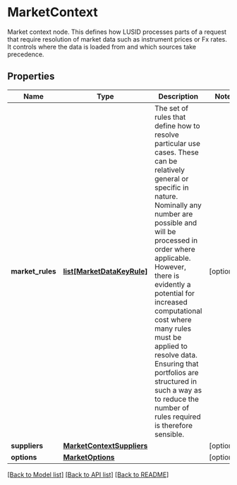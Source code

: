 # MarketContext

Market context node. This defines how LUSID processes parts of a request that require resolution of market data such as instrument prices or  Fx rates. It controls where the data is loaded from and which sources take precedence.

## Properties
Name | Type | Description | Notes
------------ | ------------- | ------------- | -------------
**market_rules** | [**list[MarketDataKeyRule]**](MarketDataKeyRule.md) | The set of rules that define how to resolve particular use cases. These can be relatively general or specific in nature.  Nominally any number are possible and will be processed in order where applicable. However, there is evidently a potential  for increased computational cost where many rules must be applied to resolve data. Ensuring that portfolios are structured in  such a way as to reduce the number of rules required is therefore sensible. | [optional] 
**suppliers** | [**MarketContextSuppliers**](MarketContextSuppliers.md) |  | [optional] 
**options** | [**MarketOptions**](MarketOptions.md) |  | [optional] 

[[Back to Model list]](../README.md#documentation-for-models) [[Back to API list]](../README.md#documentation-for-api-endpoints) [[Back to README]](../README.md)


